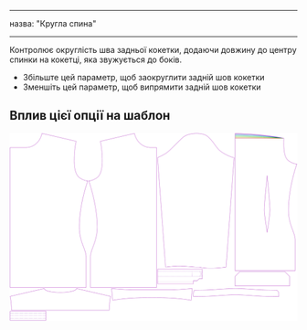 - - -
назва: "Кругла спина"
- - -

Контролює округлість шва задньої кокетки, додаючи довжину до центру спинки на кокетці, яка звужується до боків.

- Збільште цей параметр, щоб заокруглити задній шов кокетки
- Зменшіть цей параметр, щоб випрямити задній шов кокетки

## Вплив цієї опції на шаблон

![На цьому зображенні показано вплив цієї опції шляхом накладання декількох варіантів, які мають різне значення для цієї опції](simon_roundback_sample.svg "Вплив цієї опції на шаблон")
